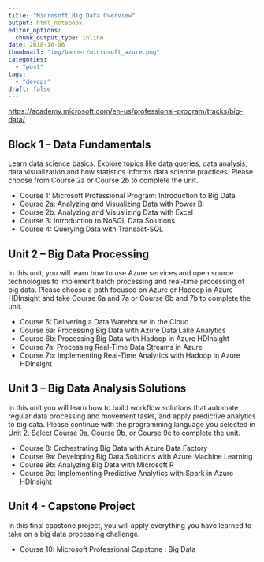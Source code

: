 ```yaml
---
title: "Microsoft Big Data Overview"
output: html_notebook
editor_options: 
  chunk_output_type: inline
date: 2018-10-06
thumbnail: "img/banner/microsoft_azure.png"
categories:
  - "post"
tags: 
  - "devops"
draft: false
---
```


https://academy.microsoft.com/en-us/professional-program/tracks/big-data/

## Block 1 – Data Fundamentals

Learn data science basics. Explore topics like data queries, data analysis, data visualization and how statistics informs data science practices. Please choose from Course 2a or Course 2b to complete the unit. 

* Course 1:      Microsoft Professional Program: Introduction to Big Data
* Course 2a:    Analyzing and Visualizing Data with Power BI
* Course 2b:    Analyzing and Visualizing Data with Excel
* Course 3:      Introduction to NoSQL Data Solutions
* Course 4:      Querying Data with Transact-SQL


## Unit 2 – Big Data Processing

In this unit, you will learn how to use Azure services and open source technologies to implement batch processing and real-time processing of big data. Please choose a path focused on Azure or Hadoop in Azure HDInsight and take Course 6a and 7a or Course 6b and 7b to complete the unit. 

* Course 5:      Delivering a Data Warehouse in the Cloud
* Course 6a:    Processing Big Data with Azure Data Lake Analytics
* Course 6b:    Processing Big Data with Hadoop in Azure HDInsight     
* Course 7a:    Processing Real-Time Data Streams in Azure
* Course 7b:    Implementing Real-Time Analytics with Hadoop in Azure HDInsight

## Unit 3 – Big Data Analysis Solutions

In this unit you will learn how to build workflow solutions that automate regular data processing and movement tasks, and apply predictive analytics to big data. Please continue with the programming language you selected in Unit 2. Select Course 9a, Course 9b, or Course 9c to complete the unit. 

* Course 8:      Orchestrating Big Data with Azure Data Factory
* Course 9a:    Developing Big Data Solutions with Azure Machine Learning
* Course 9b:    Analyzing Big Data with Microsoft R
* Course 9c:    Implementing Predictive Analytics with Spark in Azure HDInsight

## Unit 4 - Capstone Project

In this final capstone project, you will apply everything you have learned to take on a big data processing challenge.

* Course 10:    Microsoft Professional Capstone : Big Data


